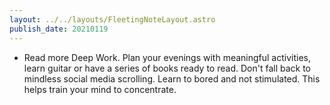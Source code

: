 ```yaml
---
layout: ../../layouts/FleetingNoteLayout.astro
publish_date: 20210119
---
```


- Read more Deep Work. Plan your evenings with meaningful activities, learn guitar or have a series of books ready to read. Don't fall back to mindless social media scrolling. Learn to bored and not stimulated. This helps train your mind to concentrate.
